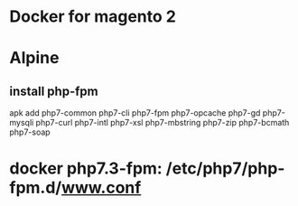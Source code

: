 # Docker for magento 2

# Alpine

## install php-fpm

apk add php7-common php7-cli php7-fpm php7-opcache php7-gd php7-mysqli php7-curl php7-intl php7-xsl php7-mbstring php7-zip php7-bcmath php7-soap

# docker php7.3-fpm: /etc/php7/php-fpm.d/www.conf
